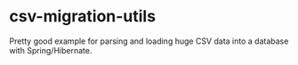 csv-migration-utils
===================

Pretty good example for parsing and loading huge CSV data into a database with Spring/Hibernate.
